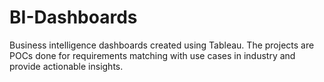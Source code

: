 # BI-Dashboards
Business intelligence dashboards created using Tableau. The projects are POCs done for requirements matching with use cases in industry and provide actionable insights.
